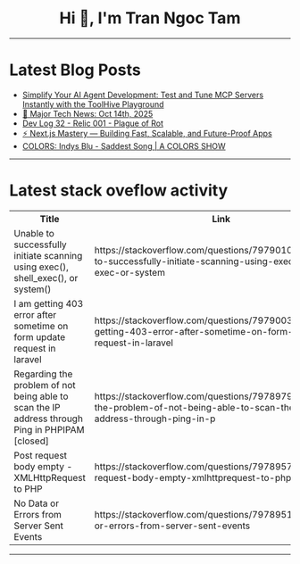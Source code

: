<h1 align="center">Hi 👋, I'm Tran Ngoc Tam</h1>

---

# Latest Blog Posts 
<!-- BLOG-POST-LIST:START -->
- [Simplify Your AI Agent Development: Test and Tune MCP Servers Instantly with the ToolHive Playground](https://dev.to/stacklok/simplify-your-ai-agent-development-test-and-tune-mcp-servers-instantly-with-the-toolhive-playground-5c3a)
- [📰 Major Tech News: Oct 14th, 2025](https://dev.to/om_shree_0709/major-tech-news-oct-14th-2025-3fjj)
- [Dev Log 32 - Relic 001 - Plague of Rot](https://dev.to/asx/dev-log-32-relic-001-plague-of-rot-54od)
- [⚡ Next.js Mastery — Building Fast, Scalable, and Future-Proof Apps](https://dev.to/charan_gutti_cf60c6185074/nextjs-mastery-building-fast-scalable-and-future-proof-apps-31lp)
- [COLORS: Indys Blu - Saddest Song | A COLORS SHOW](https://dev.to/music_youtube/colors-indys-blu-saddest-song-a-colors-show-52a4)
<!-- BLOG-POST-LIST:END -->

---

# Latest stack oveflow activity
<table>
  <tr><th>Title</th><th>Link</th></tr>
  <!-- STACKOVERFLOW:START --><tr><td>Unable to successfully initiate scanning using exec&lpar;&rpar;, shell_exec&lpar;&rpar;, or system&lpar;&rpar;</td><td>https://stackoverflow.com/questions/79790100/unable-to-successfully-initiate-scanning-using-exec-shell-exec-or-system</td></tr><tr><td>I am getting 403 error after sometime on form update request in laravel</td><td>https://stackoverflow.com/questions/79790032/i-am-getting-403-error-after-sometime-on-form-update-request-in-laravel</td></tr><tr><td>Regarding the problem of not being able to scan the IP address through Ping in PHPIPAM [closed]</td><td>https://stackoverflow.com/questions/79789794/regarding-the-problem-of-not-being-able-to-scan-the-ip-address-through-ping-in-p</td></tr><tr><td>Post request body empty - XMLHttpRequest to PHP</td><td>https://stackoverflow.com/questions/79789578/post-request-body-empty-xmlhttprequest-to-php</td></tr><tr><td>No Data or Errors from Server Sent Events</td><td>https://stackoverflow.com/questions/79789511/no-data-or-errors-from-server-sent-events</td></tr><!-- STACKOVERFLOW:END -->
</table>

---


